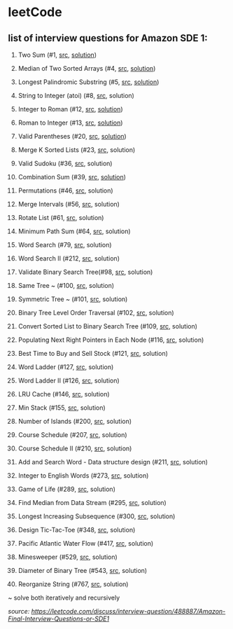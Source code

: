 # leetCode

## list of interview questions for Amazon SDE 1:

1. Two Sum (#1, <a href="https://leetcode.com/problems/two-sum/">src</a>, <a href="https://github.com/aarondelgiudice/leetCode/blob/main/twoSum.py">solution</a>)

2. Median of Two Sorted Arrays (#4, <a href="https://leetcode.com/problems/median-of-two-sorted-arrays/">src</a>, <a href="https://github.com/aarondelgiudice/leetCode/blob/main/medianOfTwoSortedArrays.py">solution</a>)

3. Longest Palindromic Substring (#5, <a href="https://leetcode.com/problems/longest-palindromic-substring/">src</a>, <a href="https://github.com/aarondelgiudice/leetCode/blob/main/longestPalindromicSubstring.py">solution</a>)

4. String to Integer (atoi) (#8, <a href="https://leetcode.com/problems/string-to-integer-atoi/">src</a>, solution)

5. Integer to Roman (#12, <a href="https://leetcode.com/problems/integer-to-roman/">src</a>, <a href="https://github.com/aarondelgiudice/leetCode/blob/main/integerToRoman.py">solution</a>)

6. Roman to Integer (#13, <a href="https://leetcode.com/problems/roman-to-integer/">src</a>, <a href="https://github.com/aarondelgiudice/leetCode/blob/main/romanToInteger.py">solution</a>)

7. Valid Parentheses (#20, <a href="https://leetcode.com/problems/valid-parentheses/">src</a>, <a href="https://github.com/aarondelgiudice/leetCode/blob/main/validParentheses.py">solution</a>)

8. Merge K Sorted Lists (#23, <a href="https://leetcode.com/problems/merge-k-sorted-lists/">src</a>, solution)

9. Valid Sudoku (#36, <a href="https://leetcode.com/problems/valid-sudoku/">src</a>, solution)

10. Combination Sum (#39, <a href="https://leetcode.com/problems/combination-sum/">src</a>, <a href="https://github.com/aarondelgiudice/leetCode/blob/main/combinationSum.py">solution</a>)

11. Permutations (#46, <a href="https://leetcode.com/problems/permutations/">src</a>, solution)

12. Merge Intervals (#56, <a href="https://leetcode.com/problems/merge-intervals/">src</a>, solution)

13. Rotate List (#61, <a href="https://leetcode.com/problems/rotate-list/">src</a>, solution)

14. Minimum Path Sum (#64, <a href="https://leetcode.com/problems/minimum-path-sum/">src</a>, solution)

15. Word Search (#79, <a href="https://leetcode.com/problems/word-search/">src</a>, solution)

16. Word Search II (#212, <a href="https://leetcode.com/problems/word-search-ii/">src</a>, solution)

17. Validate Binary Search Tree(#98, <a href="https://leetcode.com/problems/validate-binary-search-tree/">src</a>, solution)

18. Same Tree ~ (#100, <a href="https://leetcode.com/problems/same-tree/">src</a>, solution)

19. Symmetric Tree ~ (#101, <a href="https://leetcode.com/problems/symmetric-tree/">src</a>, solution)

20. Binary Tree Level Order Traversal (#102, <a href="https://leetcode.com/problems/binary-tree-level-order-traversal/">src</a>, solution)

21. Convert Sorted List to Binary Search Tree (#109, <a href="https://leetcode.com/problems/convert-sorted-list-to-binary-search-tree/">src</a>, solution)

22. Populating Next Right Pointers in Each Node (#116, <a href="https://leetcode.com/problems/populating-next-right-pointers-in-each-node/">src</a>, solution)

23. Best Time to Buy and Sell Stock (#121, <a href="https://leetcode.com/problems/best-time-to-buy-and-sell-stock/">src</a>, solution)

24. Word Ladder (#127, <a href="https://leetcode.com/problems/word-ladder/">src</a>, solution)

25. Word Ladder II (#126, <a href="https://leetcode.com/problems/word-ladder-ii/">src</a>, solution)

26. LRU Cache (#146, <a href="https://leetcode.com/problems/lru-cache/">src</a>, solution)

27. Min Stack (#155, <a href="https://leetcode.com/problems/min-stack/">src</a>, solution)

28. Number of Islands (#200, <a href="https://leetcode.com/problems/number-of-islands/">src</a>, solution)

29. Course Schedule (#207, <a href="https://leetcode.com/problems/course-schedule/">src</a>, solution)

30. Course Schedule II (#210, <a href="https://leetcode.com/problems/course-schedule-ii/">src</a>, solution)

31. Add and Search Word - Data structure design (#211, <a href="https://leetcode.com/problems/design-add-and-search-words-data-structure/">src</a>, solution)

32. Integer to English Words (#273, <a href="https://leetcode.com/problems/integer-to-english-words/">src</a>, solution)

33. Game of Life (#289, <a href="https://leetcode.com/problems/game-of-life/">src</a>, solution)

34. Find Median from Data Stream (#295, <a href="https://leetcode.com/problems/find-median-from-data-stream/">src</a>, solution)

35. Longest Increasing Subsequence (#300, <a href="https://leetcode.com/problems/longest-increasing-subsequence/">src</a>, solution)

36. Design Tic-Tac-Toe (#348, <a href="https://leetcode.com/problems/design-tic-tac-toe/">src</a>, solution)

37. Pacific Atlantic Water Flow (#417, <a href="https://leetcode.com/problems/pacific-atlantic-water-flow/">src</a>, solution)

38. Minesweeper (#529, <a href="https://leetcode.com/problems/minesweeper/">src</a>, solution)

39. Diameter of Binary Tree (#543, <a href="https://leetcode.com/problems/diameter-of-binary-tree/">src</a>, solution)

40. Reorganize String (#767, <a href="https://leetcode.com/problems/reorganize-string/">src</a>, solution)

~ solve both iteratively and recursively

<i>source: <a href="https://leetcode.com/discuss/interview-question/488887/Amazon-Final-Interview-Questions-or-SDE1">https://leetcode.com/discuss/interview-question/488887/Amazon-Final-Interview-Questions-or-SDE1</a></i>
